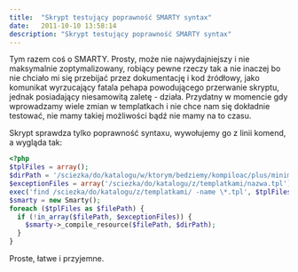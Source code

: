 ```yaml
---
title:  "Skrypt testujący poprawność SMARTY syntax"
date:   2011-10-10 13:58:14
description: "Skrypt testujący poprawność SMARTY syntax"
---
```


Tym razem coś o SMARTY. Prosty, może nie najwydajniejszy i nie maksymalnie zoptymalizowany, robiący pewne rzeczy tak a nie inaczej bo nie chciało mi się przebijać przez dokumentację i kod źródłowy, jako komunikat wyrzucający fatala pehapa powodującego przerwanie skryptu, jednak posiadający niesamowitą zaletę - działa. Przydatny w momencie gdy wprowadzamy wiele zmian w templatkach i nie chce nam się dokładnie testować, nie mamy takiej możliwości bądź nie mamy na to czasu.

Skrypt sprawdza tylko poprawność syntaxu, wywołujemy go z linii komend, a wygląda tak:

```php
<?php
$tplFiles = array();
$dirPath = '/sciezka/do/katalogu/w/ktorym/bedziemy/kompiloac/plus/minimum/cztery/znaki';
$exceptionFiles = array('/sciezka/do/katalogu/z/templatkami/nazwa.tpl');
exec('find /sciezka/do/katalogu/z/templatkami/ -name \*.tpl', $tplFiles);
$smarty = new Smarty();
foreach ($tplFiles as $filePath) {
  if (!in_array($filePath, $exceptionFiles)) {
    $smarty->_compile_resource($filePath, $dirPath);
  }
}
```
Proste, łatwe i przyjemne.